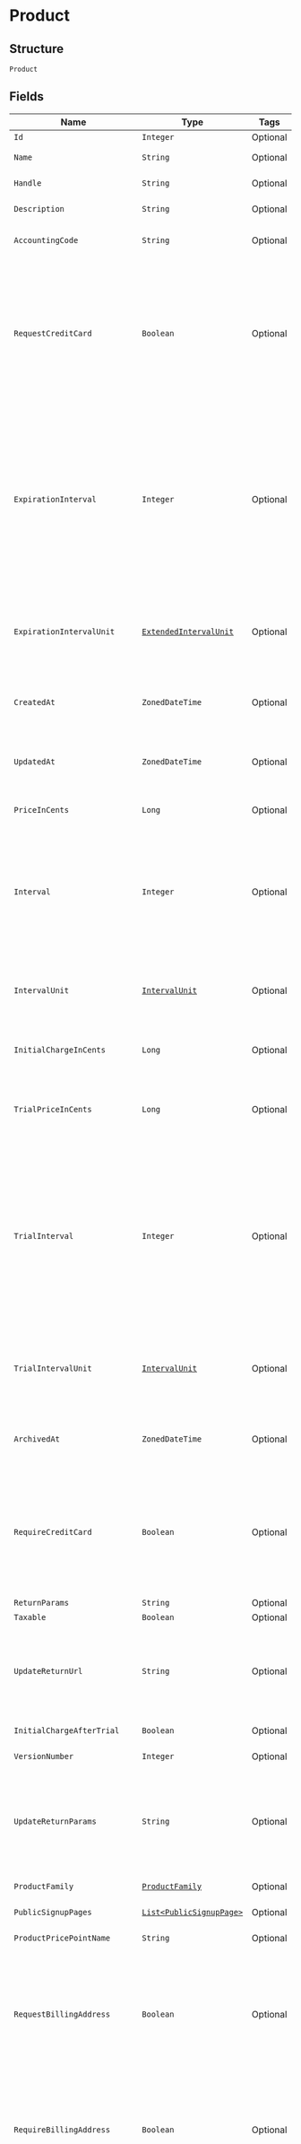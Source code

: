 
# Product

## Structure

`Product`

## Fields

| Name | Type | Tags | Description | Getter | Setter |
|  --- | --- | --- | --- | --- | --- |
| `Id` | `Integer` | Optional | - | Integer getId() | setId(Integer id) |
| `Name` | `String` | Optional | The product name | String getName() | setName(String name) |
| `Handle` | `String` | Optional | The product API handle | String getHandle() | setHandle(String handle) |
| `Description` | `String` | Optional | The product description | String getDescription() | setDescription(String description) |
| `AccountingCode` | `String` | Optional | E.g. Internal ID or SKU Number | String getAccountingCode() | setAccountingCode(String accountingCode) |
| `RequestCreditCard` | `Boolean` | Optional | Deprecated value that can be ignored unless you have legacy hosted pages. For Public Signup Page users, please read this attribute from under the signup page. | Boolean getRequestCreditCard() | setRequestCreditCard(Boolean requestCreditCard) |
| `ExpirationInterval` | `Integer` | Optional | A numerical interval for the length a subscription to this product will run before it expires. See the description of interval for a description of how this value is coupled with an interval unit to calculate the full interval | Integer getExpirationInterval() | setExpirationInterval(Integer expirationInterval) |
| `ExpirationIntervalUnit` | [`ExtendedIntervalUnit`](../../doc/models/extended-interval-unit.md) | Optional | A string representing the expiration interval unit for this product, either month or day | ExtendedIntervalUnit getExpirationIntervalUnit() | setExpirationIntervalUnit(ExtendedIntervalUnit expirationIntervalUnit) |
| `CreatedAt` | `ZonedDateTime` | Optional | Timestamp indicating when this product was created | ZonedDateTime getCreatedAt() | setCreatedAt(ZonedDateTime createdAt) |
| `UpdatedAt` | `ZonedDateTime` | Optional | Timestamp indicating when this product was last updated | ZonedDateTime getUpdatedAt() | setUpdatedAt(ZonedDateTime updatedAt) |
| `PriceInCents` | `Long` | Optional | The product price, in integer cents | Long getPriceInCents() | setPriceInCents(Long priceInCents) |
| `Interval` | `Integer` | Optional | The numerical interval. i.e. an interval of ‘30’ coupled with an interval_unit of day would mean this product would renew every 30 days | Integer getInterval() | setInterval(Integer interval) |
| `IntervalUnit` | [`IntervalUnit`](../../doc/models/interval-unit.md) | Optional | A string representing the interval unit for this product, either month or day | IntervalUnit getIntervalUnit() | setIntervalUnit(IntervalUnit intervalUnit) |
| `InitialChargeInCents` | `Long` | Optional | The up front charge you have specified. | Long getInitialChargeInCents() | setInitialChargeInCents(Long initialChargeInCents) |
| `TrialPriceInCents` | `Long` | Optional | The price of the trial period for a subscription to this product, in integer cents. | Long getTrialPriceInCents() | setTrialPriceInCents(Long trialPriceInCents) |
| `TrialInterval` | `Integer` | Optional | A numerical interval for the length of the trial period of a subscription to this product. See the description of interval for a description of how this value is coupled with an interval unit to calculate the full interval | Integer getTrialInterval() | setTrialInterval(Integer trialInterval) |
| `TrialIntervalUnit` | [`IntervalUnit`](../../doc/models/interval-unit.md) | Optional | A string representing the trial interval unit for this product, either month or day | IntervalUnit getTrialIntervalUnit() | setTrialIntervalUnit(IntervalUnit trialIntervalUnit) |
| `ArchivedAt` | `ZonedDateTime` | Optional | Timestamp indicating when this product was archived | ZonedDateTime getArchivedAt() | setArchivedAt(ZonedDateTime archivedAt) |
| `RequireCreditCard` | `Boolean` | Optional | Boolean that controls whether a payment profile is required to be entered for customers wishing to sign up on this product. | Boolean getRequireCreditCard() | setRequireCreditCard(Boolean requireCreditCard) |
| `ReturnParams` | `String` | Optional | - | String getReturnParams() | setReturnParams(String returnParams) |
| `Taxable` | `Boolean` | Optional | - | Boolean getTaxable() | setTaxable(Boolean taxable) |
| `UpdateReturnUrl` | `String` | Optional | The url to which a customer will be returned after a successful account update | String getUpdateReturnUrl() | setUpdateReturnUrl(String updateReturnUrl) |
| `InitialChargeAfterTrial` | `Boolean` | Optional | - | Boolean getInitialChargeAfterTrial() | setInitialChargeAfterTrial(Boolean initialChargeAfterTrial) |
| `VersionNumber` | `Integer` | Optional | The version of the product | Integer getVersionNumber() | setVersionNumber(Integer versionNumber) |
| `UpdateReturnParams` | `String` | Optional | The parameters will append to the url after a successful account update. See [help documentation](https://help.chargify.com/products/product-editing.html#return-parameters-after-account-update) | String getUpdateReturnParams() | setUpdateReturnParams(String updateReturnParams) |
| `ProductFamily` | [`ProductFamily`](../../doc/models/product-family.md) | Optional | - | ProductFamily getProductFamily() | setProductFamily(ProductFamily productFamily) |
| `PublicSignupPages` | [`List<PublicSignupPage>`](../../doc/models/public-signup-page.md) | Optional | - | List<PublicSignupPage> getPublicSignupPages() | setPublicSignupPages(List<PublicSignupPage> publicSignupPages) |
| `ProductPricePointName` | `String` | Optional | - | String getProductPricePointName() | setProductPricePointName(String productPricePointName) |
| `RequestBillingAddress` | `Boolean` | Optional | A boolean indicating whether to request a billing address on any Self-Service Pages that are used by subscribers of this product. | Boolean getRequestBillingAddress() | setRequestBillingAddress(Boolean requestBillingAddress) |
| `RequireBillingAddress` | `Boolean` | Optional | A boolean indicating whether a billing address is required to add a payment profile, especially at signup. | Boolean getRequireBillingAddress() | setRequireBillingAddress(Boolean requireBillingAddress) |
| `RequireShippingAddress` | `Boolean` | Optional | A boolean indicating whether a shipping address is required for the customer, especially at signup. | Boolean getRequireShippingAddress() | setRequireShippingAddress(Boolean requireShippingAddress) |
| `TaxCode` | `String` | Optional | A string representing the tax code related to the product type. This is especially important when using the Avalara service to tax based on locale. This attribute has a max length of 10 characters. | String getTaxCode() | setTaxCode(String taxCode) |
| `DefaultProductPricePointId` | `Integer` | Optional | - | Integer getDefaultProductPricePointId() | setDefaultProductPricePointId(Integer defaultProductPricePointId) |
| `UseSiteExchangeRate` | `Boolean` | Optional | - | Boolean getUseSiteExchangeRate() | setUseSiteExchangeRate(Boolean useSiteExchangeRate) |
| `ItemCategory` | `String` | Optional | One of the following: Business Software, Consumer Software, Digital Services, Physical Goods, Other | String getItemCategory() | setItemCategory(String itemCategory) |
| `ProductPricePointId` | `Integer` | Optional | - | Integer getProductPricePointId() | setProductPricePointId(Integer productPricePointId) |
| `ProductPricePointHandle` | `String` | Optional | - | String getProductPricePointHandle() | setProductPricePointHandle(String productPricePointHandle) |

## Example (as JSON)

```json
{
  "id": 180,
  "name": "name4",
  "handle": "handle0",
  "description": "description4",
  "accounting_code": "accounting_code0"
}
```

